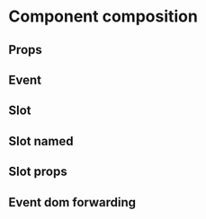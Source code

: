 # Component composition

## Props

## Event

## Slot

## Slot named

## Slot props

## Event dom forwarding
